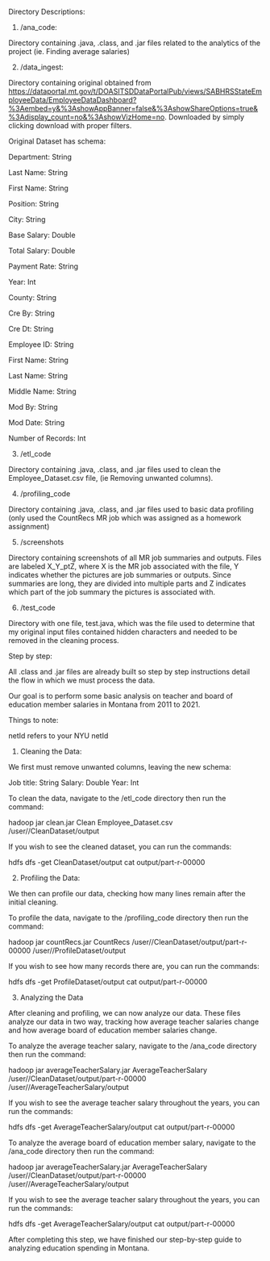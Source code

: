 Directory Descriptions:

1) /ana_code:

Directory containing .java, .class, and .jar files related to the analytics of the project (ie. Finding average salaries)

2) /data_ingest:

Directory containing original obtained from https://dataportal.mt.gov/t/DOASITSDDataPortalPub/views/SABHRSStateEmployeeData/EmployeeDataDashboard?%3Aembed=y&%3AshowAppBanner=false&%3AshowShareOptions=true&%3Adisplay_count=no&%3AshowVizHome=no. Downloaded by simply clicking download with proper filters.

Original Dataset has schema:

Department: String

Last Name: String

First Name: String

Position: String

City: String

Base Salary: Double

Total Salary: Double

Payment Rate: String

Year: Int

County: String

Cre By: String

Cre Dt: String

Employee ID: String

First Name: String

Last Name: String

Middle Name: String

Mod By: String

Mod Date: String

Number of Records: Int


3) /etl_code

Directory containing .java, .class, and .jar files used to clean the Employee_Dataset.csv file, (ie Removing unwanted columns).

4) /profiling_code

Directory containing .java, .class, and .jar files used to basic data profiling (only used the CountRecs MR job which was assigned as a homework assignment)

5) /screenshots

Directory containing screenshots of all MR job summaries and outputs. Files are labeled X_Y_ptZ, where X is the MR job associated with the file, Y indicates whether the pictures are job summaries or outputs. Since summaries are long, they are divided into multiple parts and Z indicates which part of the job summary the pictures is associated with.

6) /test_code

Directory with one file, test.java, which was the file used to determine that my original input files contained hidden characters and needed to be removed in the cleaning process.

Step by step:

All .class and .jar files are already built so step by step instructions detail the flow in which we must process the data.

Our goal is to perform some basic analysis on teacher and board of education member salaries in Montana from 2011 to 2021.

Things to note: 

netId refers to your NYU netId


1) Cleaning the Data:

We first must remove unwanted columns, leaving the new schema:

Job title: String
Salary: Double 
Year: Int

To clean the data, navigate to the /etl_code directory then run the command:

hadoop jar clean.jar Clean Employee_Dataset.csv /user/<netID>/CleanDataset/output

If you wish to see the cleaned dataset, you can run the commands:

hdfs dfs -get CleanDataset/output 
cat output/part-r-00000

2) Profiling the Data:

We then can profile our data, checking how many lines remain after the initial cleaning.

To profile the data, navigate to the /profiling_code directory then run the command:

hadoop jar countRecs.jar CountRecs /user/<netID>/CleanDataset/output/part-r-00000 /user/<netID>/ProfileDataset/output

If you wish to see how many records there are, you can run the commands:

hdfs dfs -get ProfileDataset/output 
cat output/part-r-00000

3) Analyzing the Data

After cleaning and profiling, we can now analyze our data. These files analyze our data in two way, tracking how average teacher salaries change and how average board of education member salaries change.

To analyze the average teacher salary, navigate to the /ana_code directory then run the command:

hadoop jar averageTeacherSalary.jar AverageTeacherSalary /user/<netID>/CleanDataset/output/part-r-00000 /user/<netID>/AverageTeacherSalary/output

If you wish to see the average teacher salary throughout the years, you can run the commands:

hdfs dfs -get AverageTeacherSalary/output 
cat output/part-r-00000

To analyze the average board of education member salary, navigate to the /ana_code directory then run the command:

hadoop jar averageTeacherSalary.jar AverageTeacherSalary /user/<netID>/CleanDataset/output/part-r-00000 /user/<netID>/AverageTeacherSalary/output

If you wish to see the average teacher salary throughout the years, you can run the commands:

hdfs dfs -get AverageTeacherSalary/output 
cat output/part-r-00000

After completing this step, we have finished our step-by-step guide to analyzing education spending in Montana.
